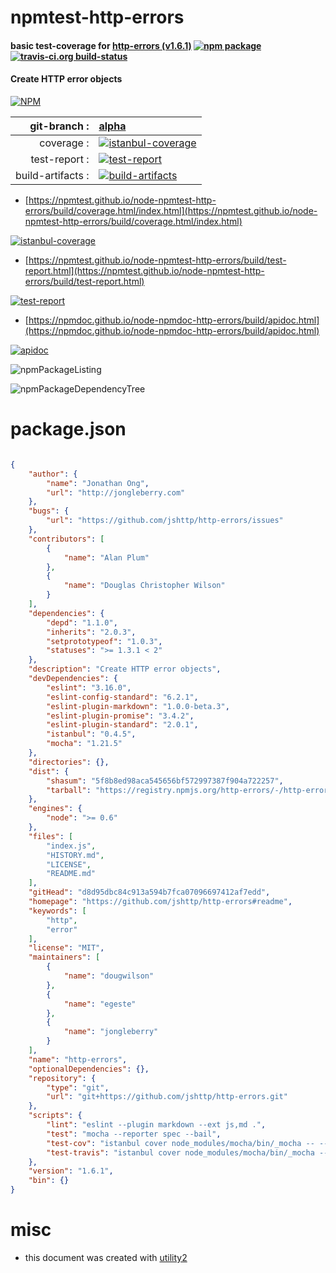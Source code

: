 # npmtest-http-errors

#### basic test-coverage for  [http-errors (v1.6.1)](https://github.com/jshttp/http-errors#readme)  [![npm package](https://img.shields.io/npm/v/npmtest-http-errors.svg?style=flat-square)](https://www.npmjs.org/package/npmtest-http-errors) [![travis-ci.org build-status](https://api.travis-ci.org/npmtest/node-npmtest-http-errors.svg)](https://travis-ci.org/npmtest/node-npmtest-http-errors)

#### Create HTTP error objects

[![NPM](https://nodei.co/npm/http-errors.png?downloads=true&downloadRank=true&stars=true)](https://www.npmjs.com/package/http-errors)

| git-branch : | [alpha](https://github.com/npmtest/node-npmtest-http-errors/tree/alpha)|
|--:|:--|
| coverage : | [![istanbul-coverage](https://npmtest.github.io/node-npmtest-http-errors/build/coverage.badge.svg)](https://npmtest.github.io/node-npmtest-http-errors/build/coverage.html/index.html)|
| test-report : | [![test-report](https://npmtest.github.io/node-npmtest-http-errors/build/test-report.badge.svg)](https://npmtest.github.io/node-npmtest-http-errors/build/test-report.html)|
| build-artifacts : | [![build-artifacts](https://npmtest.github.io/node-npmtest-http-errors/glyphicons_144_folder_open.png)](https://github.com/npmtest/node-npmtest-http-errors/tree/gh-pages/build)|

- [https://npmtest.github.io/node-npmtest-http-errors/build/coverage.html/index.html](https://npmtest.github.io/node-npmtest-http-errors/build/coverage.html/index.html)

[![istanbul-coverage](https://npmtest.github.io/node-npmtest-http-errors/build/screenCapture.buildCi.browser.%252Ftmp%252Fbuild%252Fcoverage.lib.html.png)](https://npmtest.github.io/node-npmtest-http-errors/build/coverage.html/index.html)

- [https://npmtest.github.io/node-npmtest-http-errors/build/test-report.html](https://npmtest.github.io/node-npmtest-http-errors/build/test-report.html)

[![test-report](https://npmtest.github.io/node-npmtest-http-errors/build/screenCapture.buildCi.browser.%252Ftmp%252Fbuild%252Ftest-report.html.png)](https://npmtest.github.io/node-npmtest-http-errors/build/test-report.html)

- [https://npmdoc.github.io/node-npmdoc-http-errors/build/apidoc.html](https://npmdoc.github.io/node-npmdoc-http-errors/build/apidoc.html)

[![apidoc](https://npmdoc.github.io/node-npmdoc-http-errors/build/screenCapture.buildCi.browser.%252Ftmp%252Fbuild%252Fapidoc.html.png)](https://npmdoc.github.io/node-npmdoc-http-errors/build/apidoc.html)

![npmPackageListing](https://npmtest.github.io/node-npmtest-http-errors/build/screenCapture.npmPackageListing.svg)

![npmPackageDependencyTree](https://npmtest.github.io/node-npmtest-http-errors/build/screenCapture.npmPackageDependencyTree.svg)



# package.json

```json

{
    "author": {
        "name": "Jonathan Ong",
        "url": "http://jongleberry.com"
    },
    "bugs": {
        "url": "https://github.com/jshttp/http-errors/issues"
    },
    "contributors": [
        {
            "name": "Alan Plum"
        },
        {
            "name": "Douglas Christopher Wilson"
        }
    ],
    "dependencies": {
        "depd": "1.1.0",
        "inherits": "2.0.3",
        "setprototypeof": "1.0.3",
        "statuses": ">= 1.3.1 < 2"
    },
    "description": "Create HTTP error objects",
    "devDependencies": {
        "eslint": "3.16.0",
        "eslint-config-standard": "6.2.1",
        "eslint-plugin-markdown": "1.0.0-beta.3",
        "eslint-plugin-promise": "3.4.2",
        "eslint-plugin-standard": "2.0.1",
        "istanbul": "0.4.5",
        "mocha": "1.21.5"
    },
    "directories": {},
    "dist": {
        "shasum": "5f8b8ed98aca545656bf572997387f904a722257",
        "tarball": "https://registry.npmjs.org/http-errors/-/http-errors-1.6.1.tgz"
    },
    "engines": {
        "node": ">= 0.6"
    },
    "files": [
        "index.js",
        "HISTORY.md",
        "LICENSE",
        "README.md"
    ],
    "gitHead": "d8d95dbc84c913a594b7fca07096697412af7edd",
    "homepage": "https://github.com/jshttp/http-errors#readme",
    "keywords": [
        "http",
        "error"
    ],
    "license": "MIT",
    "maintainers": [
        {
            "name": "dougwilson"
        },
        {
            "name": "egeste"
        },
        {
            "name": "jongleberry"
        }
    ],
    "name": "http-errors",
    "optionalDependencies": {},
    "repository": {
        "type": "git",
        "url": "git+https://github.com/jshttp/http-errors.git"
    },
    "scripts": {
        "lint": "eslint --plugin markdown --ext js,md .",
        "test": "mocha --reporter spec --bail",
        "test-cov": "istanbul cover node_modules/mocha/bin/_mocha -- --reporter dot",
        "test-travis": "istanbul cover node_modules/mocha/bin/_mocha --report lcovonly -- --reporter dot"
    },
    "version": "1.6.1",
    "bin": {}
}
```



# misc
- this document was created with [utility2](https://github.com/kaizhu256/node-utility2)
